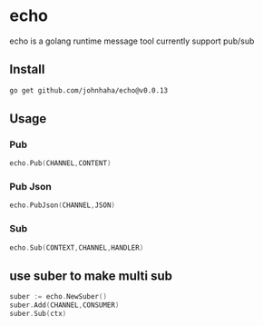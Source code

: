 # echo

echo is a golang runtime message tool
currently support pub/sub

## Install

```bash
go get github.com/johnhaha/echo@v0.0.13
```

## Usage

### Pub

```go
echo.Pub(CHANNEL,CONTENT)
```

### Pub Json

```go
echo.PubJson(CHANNEL,JSON)
```

### Sub

```go
echo.Sub(CONTEXT,CHANNEL,HANDLER)
```

## use suber to make multi sub

```go
suber := echo.NewSuber()
suber.Add(CHANNEL,CONSUMER)
suber.Sub(ctx)
```
